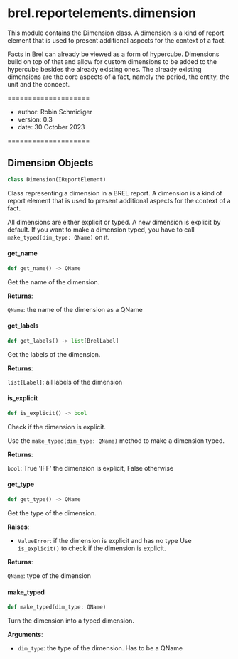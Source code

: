<a id="brel.reportelements.dimension"></a>

# brel.reportelements.dimension

This module contains the Dimension class. A dimension is a kind of report element that is used to present additional aspects for the context of a fact.

Facts in Brel can already be viewed as a form of hypercube. Dimensions build on top of that and allow for custom dimensions to be added to the hypercube besides the already existing ones.
The already existing dimensions are the core aspects of a fact, namely the period, the entity, the unit and the concept.

====================

- author: Robin Schmidiger
- version: 0.3
- date: 30 October 2023

====================

<a id="brel.reportelements.dimension.Dimension"></a>

## Dimension Objects

```python
class Dimension(IReportElement)
```

Class representing a dimension in a BREL report. A dimension is a kind of report element that is used to present additional aspects for the context of a fact.

All dimensions are either explicit or typed.
A new dimension is explicit by default.
If you want to make a dimension typed, you have to call `make_typed(dim_type: QName)` on it.

<a id="brel.reportelements.dimension.Dimension.get_name"></a>

#### get\_name

```python
def get_name() -> QName
```

Get the name of the dimension.

**Returns**:

`QName`: the name of the dimension as a QName

<a id="brel.reportelements.dimension.Dimension.get_labels"></a>

#### get\_labels

```python
def get_labels() -> list[BrelLabel]
```

Get the labels of the dimension.

**Returns**:

`list[Label]`: all labels of the dimension

<a id="brel.reportelements.dimension.Dimension.is_explicit"></a>

#### is\_explicit

```python
def is_explicit() -> bool
```

Check if the dimension is explicit.

Use the `make_typed(dim_type: QName)` method to make a dimension typed.

**Returns**:

`bool`: True 'IFF' the dimension is explicit, False otherwise

<a id="brel.reportelements.dimension.Dimension.get_type"></a>

#### get\_type

```python
def get_type() -> QName
```

Get the type of the dimension.

**Raises**:

- `ValueError`: if the dimension is explicit and has no type
Use `is_explicit()` to check if the dimension is explicit.

**Returns**:

`QName`: type of the dimension

<a id="brel.reportelements.dimension.Dimension.make_typed"></a>

#### make\_typed

```python
def make_typed(dim_type: QName)
```

Turn the dimension into a typed dimension.

**Arguments**:

- `dim_type`: the type of the dimension. Has to be a QName

